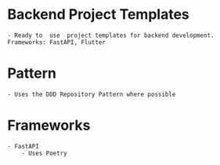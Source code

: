 # Backend Project Templates
    - Ready to  use  project templates for backend development. Frameworks: FastAPI, Flutter

# Pattern
    - Uses the DDD Repository Pattern where possible


# Frameworks
    - FastAPI
        - Uses Poetry 